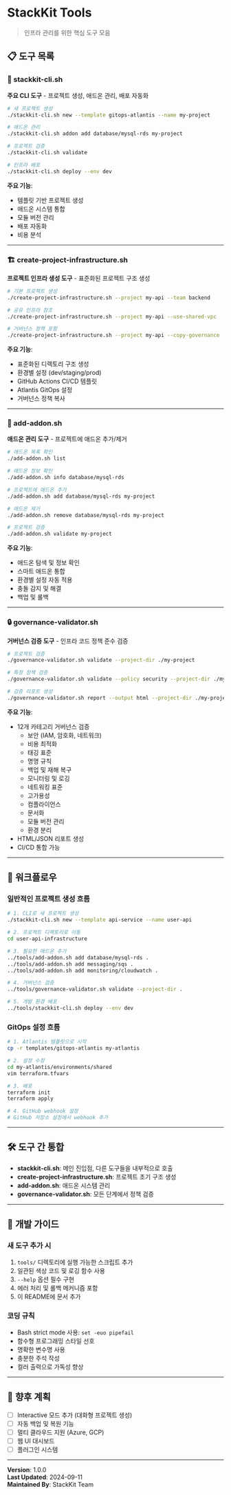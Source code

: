 # StackKit Tools

> 인프라 관리를 위한 핵심 도구 모음

## 📋 도구 목록

### 🚀 stackkit-cli.sh
**주요 CLI 도구** - 프로젝트 생성, 애드온 관리, 배포 자동화

```bash
# 새 프로젝트 생성
./stackkit-cli.sh new --template gitops-atlantis --name my-project

# 애드온 관리
./stackkit-cli.sh addon add database/mysql-rds my-project

# 프로젝트 검증
./stackkit-cli.sh validate

# 인프라 배포
./stackkit-cli.sh deploy --env dev
```

**주요 기능**:
- 템플릿 기반 프로젝트 생성
- 애드온 시스템 통합
- 모듈 버전 관리
- 배포 자동화
- 비용 분석

---

### 🏗️ create-project-infrastructure.sh
**프로젝트 인프라 생성 도구** - 표준화된 프로젝트 구조 생성

```bash
# 기본 프로젝트 생성
./create-project-infrastructure.sh --project my-api --team backend

# 공유 인프라 참조
./create-project-infrastructure.sh --project my-api --use-shared-vpc

# 거버넌스 정책 포함
./create-project-infrastructure.sh --project my-api --copy-governance
```

**주요 기능**:
- 표준화된 디렉토리 구조 생성
- 환경별 설정 (dev/staging/prod)
- GitHub Actions CI/CD 템플릿
- Atlantis GitOps 설정
- 거버넌스 정책 복사

---

### 🔧 add-addon.sh
**애드온 관리 도구** - 프로젝트에 애드온 추가/제거

```bash
# 애드온 목록 확인
./add-addon.sh list

# 애드온 정보 확인
./add-addon.sh info database/mysql-rds

# 프로젝트에 애드온 추가
./add-addon.sh add database/mysql-rds my-project

# 애드온 제거
./add-addon.sh remove database/mysql-rds my-project

# 프로젝트 검증
./add-addon.sh validate my-project
```

**주요 기능**:
- 애드온 탐색 및 정보 확인
- 스마트 애드온 통합
- 환경별 설정 자동 적용
- 충돌 감지 및 해결
- 백업 및 롤백

---

### 🔒 governance-validator.sh
**거버넌스 검증 도구** - 인프라 코드 정책 준수 검증

```bash
# 프로젝트 검증
./governance-validator.sh validate --project-dir ./my-project

# 특정 정책 검증
./governance-validator.sh validate --policy security --project-dir ./my-project

# 검증 리포트 생성
./governance-validator.sh report --output html --project-dir ./my-project
```

**주요 기능**:
- 12개 카테고리 거버넌스 검증
  - 보안 (IAM, 암호화, 네트워크)
  - 비용 최적화
  - 태깅 표준
  - 명명 규칙
  - 백업 및 재해 복구
  - 모니터링 및 로깅
  - 네트워킹 표준
  - 고가용성
  - 컴플라이언스
  - 문서화
  - 모듈 버전 관리
  - 환경 분리
- HTML/JSON 리포트 생성
- CI/CD 통합 가능

---

## 🔄 워크플로우

### 일반적인 프로젝트 생성 흐름

```bash
# 1. CLI로 새 프로젝트 생성
./stackkit-cli.sh new --template api-service --name user-api

# 2. 프로젝트 디렉토리로 이동
cd user-api-infrastructure

# 3. 필요한 애드온 추가
../tools/add-addon.sh add database/mysql-rds .
../tools/add-addon.sh add messaging/sqs .
../tools/add-addon.sh add monitoring/cloudwatch .

# 4. 거버넌스 검증
../tools/governance-validator.sh validate --project-dir .

# 5. 개발 환경 배포
../tools/stackkit-cli.sh deploy --env dev
```

### GitOps 설정 흐름

```bash
# 1. Atlantis 템플릿으로 시작
cp -r templates/gitops-atlantis my-atlantis

# 2. 설정 수정
cd my-atlantis/environments/shared
vim terraform.tfvars

# 3. 배포
terraform init
terraform apply

# 4. GitHub webhook 설정
# GitHub 저장소 설정에서 webhook 추가
```

---

## 🛠️ 도구 간 통합

- **stackkit-cli.sh**: 메인 진입점, 다른 도구들을 내부적으로 호출
- **create-project-infrastructure.sh**: 프로젝트 초기 구조 생성
- **add-addon.sh**: 애드온 시스템 관리
- **governance-validator.sh**: 모든 단계에서 정책 검증

---

## 📝 개발 가이드

### 새 도구 추가 시
1. `tools/` 디렉토리에 실행 가능한 스크립트 추가
2. 일관된 색상 코드 및 로깅 함수 사용
3. `--help` 옵션 필수 구현
4. 에러 처리 및 롤백 메커니즘 포함
5. 이 README에 문서 추가

### 코딩 규칙
- Bash strict mode 사용: `set -euo pipefail`
- 함수형 프로그래밍 스타일 선호
- 명확한 변수명 사용
- 충분한 주석 작성
- 컬러 출력으로 가독성 향상

---

## 🔮 향후 계획

- [ ] Interactive 모드 추가 (대화형 프로젝트 생성)
- [ ] 자동 백업 및 복원 기능
- [ ] 멀티 클라우드 지원 (Azure, GCP)
- [ ] 웹 UI 대시보드
- [ ] 플러그인 시스템

---

**Version**: 1.0.0  
**Last Updated**: 2024-09-11  
**Maintained By**: StackKit Team